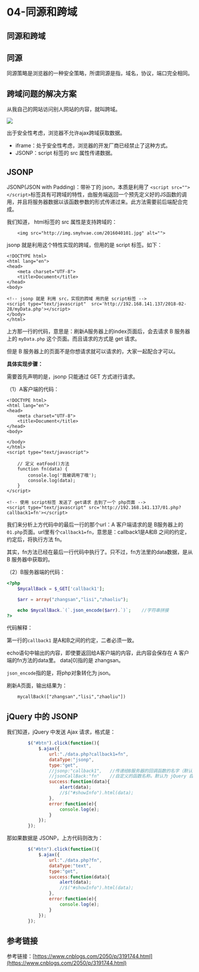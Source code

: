 # 04-同源和跨域

## 同源和跨域

## 同源

同源策略是浏览器的一种安全策略，所谓同源是指，域名，协议，端口完全相同。

## 跨域问题的解决方案

从我自己的网站访问别人网站的内容，就叫跨域。

![](http://img.smyhvae.com/20180228_2231.png)

出于安全性考虑，浏览器不允许ajax跨域获取数据。

* iframe：处于安全性考虑，浏览器的开发厂商已经禁止了这种方式。
* JSONP：script 标签的 src 属性传递数据。

## JSONP

JSONP\(JSON with Padding\)：带补丁的 json，本质是利用了 `<script src=""></script>`标签具有可跨域的特性，由服务端返回一个预先定义好的JS函数的调用，并且将服务器数据以该函数参数的形式传递过来。此方法需要前后端配合完成。

我们知道， html标签的 src 属性是支持跨域的：

```markup
    <img src="http://img.smyhvae.com/2016040101.jpg" alt="">
```

jsonp 就是利用这个特性实现的跨域，但用的是 script 标签。如下：

```markup
<!DOCTYPE html>
<html lang="en">
<head>
    <meta charset="UTF-8">
    <title>Document</title>
</head>
<body>

<!-- jsonp 就是 利用 src，实现的跨域 用的是 script标签 -->
<script type="text/javascript"  src='http://192.168.141.137/2018-02-28/myData.php'></script>
</body>
</html>
```

上方那一行的代码，意思是：刷新A服务器上的index页面后，会去请求 B 服务器上的 `myData.php` 这个页面。而且请求的方式是 get 请求。

但是 B 服务器上的页面不是你想请求就可以请求的，大家一起配合才可以。

**具体实现步骤：**

需要首先声明的是，jsonp 只能通过 GET 方式进行请求。

（1）A客户端的代码：

```markup
<!DOCTYPE html>
<html lang="en">
<head>
    <meta charset="UTF-8">
    <title>Document</title>
</head>
<body>

</body>
</html>
<script type="text/javascript">

    // 定义 eatFood()方法
    function fn(data) {
        console.log('我被调用了哦');
        console.log(data);
    }
</script>

<!-- 使用 script标签 发送了 get请求 去到了一个 php页面 -->
<script type="text/javascript" src='http://192.168.141.137/01.php?callback1=fn'></script>
```

我们来分析上方代码中的最后一行的那个url：A 客户端请求的是 B服务器上的 `01.php`页面。url里有个`callback1=fn`，意思是：callback1是A和B 之间的约定，约定后，将执行方法 fn。

其实，fn方法已经在最后一行代码中执行了。只不过，fn方法里的data数据，是从 B 服务器中获取的。

（2）B服务器端的代码：

```php
<?php
    $mycallBack = $_GET['callback1'];

    $arr = array("zhangsan","lisi","zhaoliu");

    echo $mycallBack.`(`.json_encode($arr).`)`;    //字符串拼接
?>
```

代码解释：

第一行的`callback1` 是A和B之间的约定，二者必须一致。

echo语句中输出的内容，即使要返回给A客户端的内容，此内容会保存在 A 客户端的fn方法的data里。 data\[0\]指的是 zhangsan。

`json_encode`指的是，将php对象转化为 json。

刷新A页面，输出结果为：

```text
    mycallBack(["zhangsan","lisi","zhaoliu"])
```

## jQuery 中的 JSONP

我们知道，jQuery 中发送 Ajax 请求，格式是：

```javascript
        $("#btn").click(function(){
            $.ajax({
                url:"./data.php?callback1=fn",
                dataType:"jsonp",
                type:"get",
                //jsonp:"callback1",   //传递给B服务器的回调函数的名字（默认为 callback）
                //jsonCallBack:"fn"    //自定义的函数名称。默认为 jQuery 自动生成的随机函数名
                success:function(data){
                    alert(data);
                    //$("#showInfo").html(data);
                },
                error:function(e){
                    console.log(e);
                }
            });
        });
```

那如果数据是 JSONP，上方代码则改为：

```javascript
        $("#btn").click(function(){
            $.ajax({
                url:"./data.php?fn",
                dataType:"text",
                type:"get",
                success:function(data){
                    alert(data);
                    //$("#showInfo").html(data);
                },
                error:function(e){
                    console.log(e);
                }
            });
        });
```

## 参考链接

参考链接：[https://www.cnblogs.com/2050/p/3191744.html](https://www.cnblogs.com/2050/p/3191744.html)

